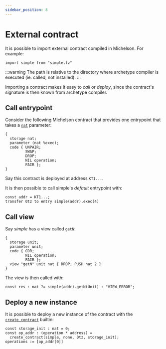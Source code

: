```yaml
---
sidebar_position: 8
---
```


# External contract

It is possible to import external contract compiled in Michelson. For example:

```archetype
import simple from "simple.tz"
```

:::warning
The path is relative to the directory where archetype compiler is executed (ie. called, not installed).
:::

Importing a contract makes it easy to *call* or *deploy*, since the contract's signature is then known from archetype compiler.

## Call entrypoint

Consider the following Michelson contract that provides one entrypoint that takes a [`nat`](/docs/reference/types#nat) parameter:

```archetype title="simple.tz"
{
  storage nat;
  parameter (nat %exec);
  code { UNPAIR;
         SWAP;
         DROP;
         NIL operation;
         PAIR };
}
```

Say this contract is deployed at address `KT1...`.

It is then possible to call simple's *default* entrypoint with:

```archetype
const addr = KT1...;
transfer 0tz to entry simple(addr).exec(4)
```

## Call view

Say *simple* has a view called `getN`:

```archetype title="simple.tz"
{
  storage unit;
  parameter unit;
  code { CDR;
         NIL operation;
         PAIR };
  view "getN" unit nat { DROP; PUSH nat 2 }
}
```

The view is then called with:

```archetype
const res : nat ?= simple(addr).getN(Unit) : "VIEW_ERROR";
```

## Deploy a new instance

It is possible to deploy a new instance of the contract with the [`create_contract`](/docs/reference/expressions/builtins#create_contract(path,%20delegator,%20amount,%20storage)) builtin:

```archetype
const storage_init : nat = 0;
const op_addr : (operation * address) =
  create_contract(simple, none, 0tz, storage_init);
operations := [op_addr[0]]
```
